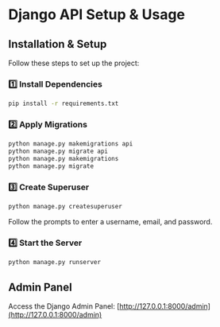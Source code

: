 # Django API Setup & Usage

## Installation & Setup

Follow these steps to set up the project:

### 1️⃣ Install Dependencies
```sh
pip install -r requirements.txt
```

### 2️⃣ Apply Migrations
```sh
python manage.py makemigrations api
python manage.py migrate api
python manage.py makemigrations
python manage.py migrate
```

### 3️⃣ Create Superuser
```sh
python manage.py createsuperuser
```
Follow the prompts to enter a username, email, and password.

### 4️⃣ Start the Server
```sh
python manage.py runserver
```

## Admin Panel
Access the Django Admin Panel:
[http://127.0.0.1:8000/admin](http://127.0.0.1:8000/admin)
